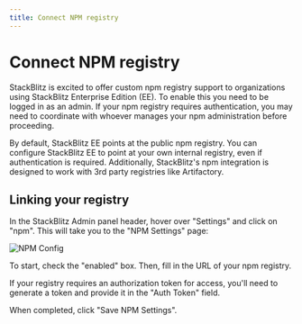 ```yaml
---
title: Connect NPM registry
---
```


# Connect NPM registry

StackBlitz is excited to offer custom npm registry support to organizations using StackBlitz Enterprise Edition (EE). To enable this you need to be logged in as an admin. If your npm registry requires authentication, you may need to coordinate with whoever manages your npm administration before proceeding.

By default, StackBlitz EE points at the public npm registry. You can configure StackBlitz EE to point at your own internal registry, even if authentication is required. Additionally, StackBlitz's npm integration is designed to work with 3rd party registries like Artifactory.

## Linking your registry

In the StackBlitz Admin panel header, hover over "Settings" and click on "npm". This will take you to the "NPM Settings" page:

![NPM Config](/doc_images/npm-config.png)

To start, check the "enabled" box. Then, fill in the URL of your npm registry.

If your registry requires an authorization token for access, you'll need to generate a token and provide it in the "Auth Token" field.

When completed, click "Save NPM Settings".